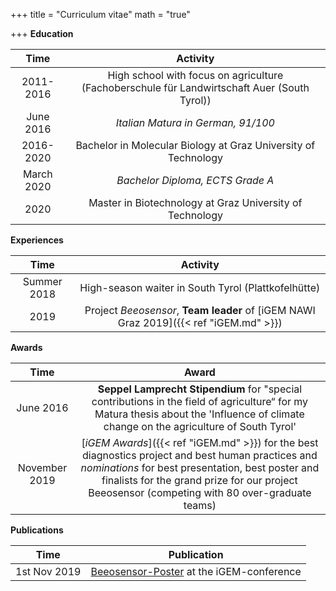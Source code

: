 +++
title = "Curriculum vitae"
math = "true"

+++
**Education**

| Time | Activity |
| :----:  | :-------------: |
| 2011-2016 | High school with focus on agriculture (Fachoberschule für Landwirtschaft Auer (South Tyrol))|
| June 2016 | *Italian Matura in German, 91/100* |
| 2016-2020 | Bachelor in Molecular Biology at Graz University of Technology |
| March 2020 | *Bachelor Diploma, ECTS Grade A* |
| 2020 | Master in Biotechnology at Graz University of Technology |

**Experiences**

| Time | Activity |
| :----:  | :-------------: |
| Summer 2018 | High-season waiter in South Tyrol (Plattkofelhütte) |
| 2019 | Project _Beeosensor_, **Team leader** of [iGEM NAWI Graz 2019]({{< ref "iGEM.md" >}}) |

**Awards**

| Time | Award |
| :----:  | :-------------: |
| June 2016  | **Seppel Lamprecht Stipendium** for "special contributions in the field of agriculture“ for my Matura thesis about the 'Influence of climate change on the agriculture of South Tyrol' |
| November 2019 | [*iGEM Awards*]({{< ref "iGEM.md" >}}) for the best diagnostics project and best human practices and *nominations* for best presentation, best poster and finalists for the grand prize for our project Beeosensor (competing with 80 over-graduate teams) |

**Publications**

| Time | Publication |
| :----:  | :-------------: |
| 1st Nov 2019 | [Beeosensor-Poster]('https://www.researchgate.net/publication/339687349_Beeosensor_2019') at the iGEM-conference |